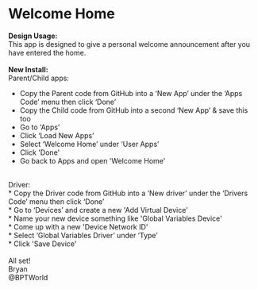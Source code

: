 # Welcome Home
<b>Design Usage:</b><br>
This app is designed to give a personal welcome announcement after you have entered the home.<br><br>
<b>New Install:</b><br>
Parent/Child apps:<br>
* Copy the Parent code from GitHub into a ‘New App’ under the ‘Apps Code’ menu then click ‘Done’
* Copy the Child code from GitHub into a second ‘New App’ & save this too
* Go to ‘Apps’
* Click ‘Load New Apps’
* Select ‘Welcome Home’ under ‘User Apps’
* Click 'Done'
* Go back to Apps and open 'Welcome Home'
<br>
Driver:<br>
* Copy the Driver code from GitHub into a ‘New driver’ under the ‘Drivers Code’ menu then click ‘Done’<br>
* Go to ‘Devices’ and create a new 'Add Virtual Device'<br>
* Name your new device something like 'Global Variables Device'<br>
* Come up with a new 'Device Network ID'<br>
* Select ‘Global Variables Driver’ under ‘Type’<br>
* Click 'Save Device'<br>
<br>
All set!
<br>
Bryan<br>
@BPTWorld
